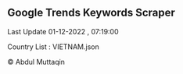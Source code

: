 

## Google Trends Keywords Scraper 
 
Last Update 01-12-2022 , 07:19:00

Country List :
VIETNAM.json



© Abdul Muttaqin 
